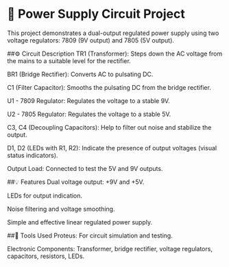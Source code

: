 # 🔌 Power Supply Circuit Project

This project demonstrates a dual-output regulated power supply using two voltage regulators: 7809 (9V output) and 7805 (5V output).

##⚙️ Circuit Description
TR1 (Transformer): Steps down the AC voltage from the mains to a suitable level for the rectifier.

BR1 (Bridge Rectifier): Converts AC to pulsating DC.

C1 (Filter Capacitor): Smooths the pulsating DC from the bridge rectifier.

U1 - 7809 Regulator: Regulates the voltage to a stable 9V.

U2 - 7805 Regulator: Regulates the voltage to a stable 5V.

C3, C4 (Decoupling Capacitors): Help to filter out noise and stabilize the output.

D1, D2 (LEDs with R1, R2): Indicate the presence of output voltages (visual status indicators).

Output Load: Connected to test the 5V and 9V outputs.

##💡 Features
Dual voltage output: +9V and +5V.

LEDs for output indication.

Noise filtering and voltage smoothing.

Simple and effective linear regulated power supply.

##🧪 Tools Used
Proteus: For circuit simulation and testing.

Electronic Components: Transformer, bridge rectifier, voltage regulators, capacitors, resistors, LEDs.
